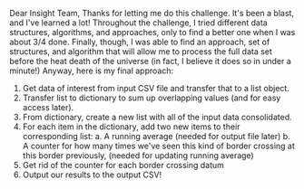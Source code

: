 Dear Insight Team,
  Thanks for letting me do this challenge. It's been a blast, and I've learned
  a lot! Throughout the challenge, I tried different data structures, algorithms,
  and approaches, only to find a better one when I was about 3/4 done. Finally, though,
  I was able to find an approach, set of structures, and algorithm that will
  allow me to process the full data set before the heat death of the universe
  (in fact, I believe it does so in under a minute!) Anyway, here is my final approach:

1. Get data of interest from input CSV file and transfer that to a list object.
2. Transfer list to dictionary to sum up overlapping values (and for easy access later).
3. From dictionary, create a new list with all of the input data consolidated.
4. For each item in the dictionary, add two new items to their corresponding list:
  a. A running average (needed for output file later)
  b. A counter for how many times we've seen this kind of border crossing at this border previously, (needed for updating running average)
5. Get rid of the counter for each border crossing datum
6. Output our results to the output CSV!
